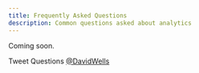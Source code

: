 ```yaml
---
title: Frequently Asked Questions
description: Common questions asked about analytics
---
```


Coming soon.

Tweet Questions [@DavidWells](https://twitter.com/davidwells)
